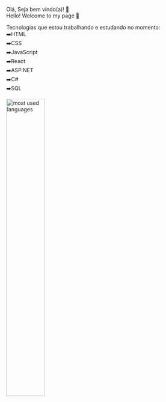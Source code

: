 Olá, Seja bem vindo(a)! 👋 <br />
Hello! Welcome to my page 👋

Tecnologias que estou trabalhando e estudando no momento: <br />
➡️HTML <br />
➡️CSS <br />
➡️JavaScript <br />
➡️React <br />
➡️ASP.NET <br />
➡️C# <br />
➡️SQL <br />


<div>
<a href="https://github.com/BrenoCarneiro">
<img width="45%em" src="https://github-readme-stats.vercel.app/api/top-langs/?username=BrenoCarneiro&layout=compact&theme=transparent" alt="most used languages"/>
</div>
   
